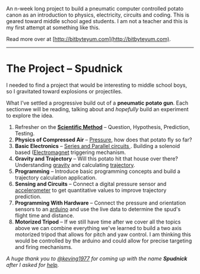 An n-week long project to build a pneumatic computer controlled potato canon as an introduction to physics, electricity, circuits and coding. This is geared toward middle school aged students. I am not a teacher and this is my first attempt at something like this.

Read more over at [http://bitbyteyum.com](http://bitbyteyum.com).

---

# The Project – Spudnick

I needed to find a project that would be interesting to middle school boys, so I gravitated toward explosions or projectiles.

What I’ve settled a progressive build out of a **pneumatic potato gun**. Each sectionwe will be reading, talking about and _hopefully_ build an experiment to explore the idea.

1. Refresher on the **[Scientific Method](http://en.wikipedia.org/wiki/Scientific_method)** – Question, Hypothesis, Prediction, Testing.
2. **Physics of Compressed Air** – [Pressure](http://en.wikipedia.org/wiki/Pressure), how does that potato fly so far?
3. **Basic Electronics** – [Series and Parallel circuits ](http://en.wikipedia.org/wiki/Series_and_parallel_circuits). Building a solenoid based ([Electromagnet](http://en.wikipedia.org/wiki/Electromagnet) triggering mechanism.
4. **Gravity and Trajectory** – Will this potato hit that house over there? Understanding [gravity](http://en.wikipedia.org/wiki/Gravitation) and calculating [trajectory](http://en.wikipedia.org/wiki/Trajectory).
5. **Programming** – Introduce basic programming concepts and build a trajectory calculation application.
6. **Sensing and Circuits** – Connect a digital pressure sensor and [accelerometer](http://en.wikipedia.org/wiki/Accelerometer) to get quantitative values to improve trajectory prediction.
7. **Programming With Hardware** – Connect the  pressure and orientation sensors to an [arduino](http://www.arduino.cc/) and use the live data to determine the spud's flight time and distance.
8. **Motorized Tripod** – If we still have time after we cover all the topics above we can combine everything we've learned to build a two axis motorized tripod that allows for pitch and yaw control. I am thinking this would be controlled by the arduino and could allow for precise targeting and firing mechanisms.

_A huge thank you to [@keving1977](https://twitter.com/keving1977/status/557182766765596673) for coming up with the name **Spudnick** after I asked for [help](https://twitter.com/banderson623/status/557177826349043713)._